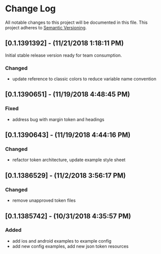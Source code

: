 # Change Log

All notable changes to this project will be documented in this file. This project adheres to [Semantic Versioning](http://semver.org).

## [0.1.1391392] - (11/21/2018 1:18:11 PM)

Initial stable release version ready for team consumption.

### Changed

- update reference to classic colors to reduce variable name convention


## [0.1.1390651] - (11/19/2018 4:48:45 PM)

### Fixed

- address bug with margin token and headings



## [0.1.1390643] - (11/19/2018 4:44:16 PM)

### Changed

- refactor token architecture, update example style sheet



## [0.1.1386529] - (11/2/2018 3:56:17 PM)

### Changed

- remove unapproved token files



## [0.1.1385742] - (10/31/2018 4:35:57 PM)

### Added

- add ios and android examples to example config
- add new config examples, add new json token resources
